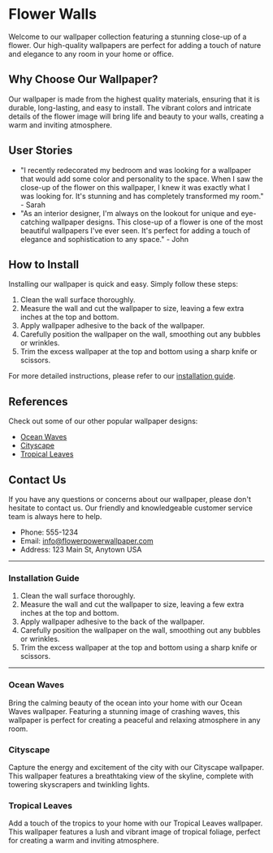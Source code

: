 <!--
Write me content for website with wallpaper which alt text is:

"A close-up of a flower"

The name/title of the page should not be 1:1 copy of the alt text but rather a real content of the website which is using this wallpaper.

- Use markdown format 
- Start with the heading
- The content should look like a real website 
- Include real sections like references, contact, user stories, etc. use things relevant to the page purpose.
- Feel free to use structure like headings, bullets, numbering, blockquotes, paragraphs, horizontal lines, etc.
- You can use formatting like bold or _italic_
- You can include UTF-8 emojis
- Links should be only #hash anchors (and you can refer to the document itself)
- Do not include images
-->

<!--font:Poppins-->

# Flower Walls

Welcome to our wallpaper collection featuring a stunning close-up of a flower. Our high-quality wallpapers are perfect for adding a touch of nature and elegance to any room in your home or office.

## Why Choose Our Wallpaper?

Our wallpaper is made from the highest quality materials, ensuring that it is durable, long-lasting, and easy to install. The vibrant colors and intricate details of the flower image will bring life and beauty to your walls, creating a warm and inviting atmosphere.

## User Stories

- "I recently redecorated my bedroom and was looking for a wallpaper that would add some color and personality to the space. When I saw the close-up of the flower on this wallpaper, I knew it was exactly what I was looking for. It's stunning and has completely transformed my room." - Sarah
- "As an interior designer, I'm always on the lookout for unique and eye-catching wallpaper designs. This close-up of a flower is one of the most beautiful wallpapers I've ever seen. It's perfect for adding a touch of elegance and sophistication to any space." - John

## How to Install

Installing our wallpaper is quick and easy. Simply follow these steps:

1. Clean the wall surface thoroughly.
2. Measure the wall and cut the wallpaper to size, leaving a few extra inches at the top and bottom.
3. Apply wallpaper adhesive to the back of the wallpaper.
4. Carefully position the wallpaper on the wall, smoothing out any bubbles or wrinkles.
5. Trim the excess wallpaper at the top and bottom using a sharp knife or scissors.

For more detailed instructions, please refer to our [installation guide](#installation-guide).

## References

Check out some of our other popular wallpaper designs:

- [Ocean Waves](#ocean-waves)
- [Cityscape](#cityscape)
- [Tropical Leaves](#tropical-leaves)

## Contact Us

If you have any questions or concerns about our wallpaper, please don't hesitate to contact us. Our friendly and knowledgeable customer service team is always here to help.

- Phone: 555-1234
- Email: info@flowerpowerwallpaper.com
- Address: 123 Main St, Anytown USA

---

### Installation Guide

1. Clean the wall surface thoroughly.
2. Measure the wall and cut the wallpaper to size, leaving a few extra inches at the top and bottom.
3. Apply wallpaper adhesive to the back of the wallpaper.
4. Carefully position the wallpaper on the wall, smoothing out any bubbles or wrinkles.
5. Trim the excess wallpaper at the top and bottom using a sharp knife or scissors.

---

### Ocean Waves

Bring the calming beauty of the ocean into your home with our Ocean Waves wallpaper. Featuring a stunning image of crashing waves, this wallpaper is perfect for creating a peaceful and relaxing atmosphere in any room.

### Cityscape

Capture the energy and excitement of the city with our Cityscape wallpaper. This wallpaper features a breathtaking view of the skyline, complete with towering skyscrapers and twinkling lights.

### Tropical Leaves

Add a touch of the tropics to your home with our Tropical Leaves wallpaper. This wallpaper features a lush and vibrant image of tropical foliage, perfect for creating a warm and inviting atmosphere.
